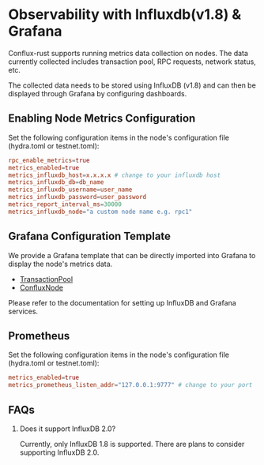 # Observability with Influxdb(v1.8) & Grafana

Conflux-rust supports running metrics data collection on nodes. The data currently collected includes transaction pool, RPC requests, network status, etc.

The collected data needs to be stored using InfluxDB (v1.8) and can then be displayed through Grafana by configuring dashboards.

## Enabling Node Metrics Configuration

Set the following configuration items in the node's configuration file (hydra.toml or testnet.toml):

```toml
rpc_enable_metrics=true
metrics_enabled=true
metrics_influxdb_host=x.x.x.x # change to your influxdb host
metrics_influxdb_db=db_name
metrics_influxdb_username=user_name
metrics_influxdb_password=user_password
metrics_report_interval_ms=30000
metrics_influxdb_node="a custom node name e.g. rpc1"
```

## Grafana Configuration Template

We provide a Grafana template that can be directly imported into Grafana to display the node's metrics data.

- [TransactionPool](https://github.com/Conflux-Chain/conflux-docker/blob/master/misc/grafana-config-template/TransactionPool.json)
- [ConfluxNode](https://github.com/Conflux-Chain/conflux-docker/blob/master/misc/grafana-config-template/TransactionPool.json)

Please refer to the documentation for setting up InfluxDB and Grafana services.

## Prometheus

Set the following configuration items in the node's configuration file (hydra.toml or testnet.toml):

```toml
metrics_enabled=true
metrics_prometheus_listen_addr="127.0.0.1:9777" # change to your port
```

## FAQs

1. Does it support InfluxDB 2.0?

    Currently, only InfluxDB 1.8 is supported. There are plans to consider supporting InfluxDB 2.0.